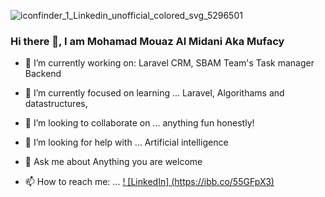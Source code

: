 ![iconfinder_1_Linkedin_unofficial_colored_svg_5296501](https://user-images.githubusercontent.com/75386848/115079380-9db29c00-9ef0-11eb-979b-a22281bfce93.png)
### Hi there 👋, I am Mohamad Mouaz Al Midani Aka Mufacy


- 🔭 I’m currently working on:
  Laravel CRM, SBAM Team's Task manager Backend
  
  
- 🌱 I’m currently focused on learning ...
  Laravel, Algorithams and datastructures, 
  
  
- 👯 I’m looking to collaborate on ...
   anything fun honestly!
   
   
- 🤔 I’m looking for help with ...
  Artificial intelligence 
  
  
- 💬 Ask me about
  Anything you are welcome
  
  
- 📫 How to reach me: ...
  [! [LinkedIn] (https://ibb.co/55GFpX3)](https://www.linkedin.com/in/mohamad-mouaz-al-midani-157ba3201/)
<!--
- ⚡ Fun fact: ...
-->
